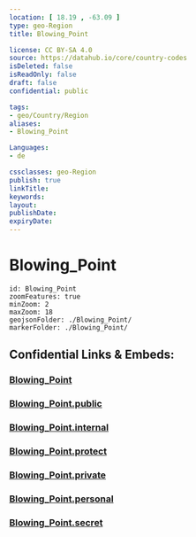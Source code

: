 ```yaml
---
location: [ 18.19 , -63.09 ] 
type: geo-Region
title: Blowing_Point

license: CC BY-SA 4.0
source: https://datahub.io/core/country-codes
isDeleted: false
isReadOnly: false
draft: false
confidential: public

tags:
- geo/Country/Region
aliases:
- Blowing_Point

Languages:
- de

cssclasses: geo-Region
publish: true
linkTitle: 
keywords: 
layout: 
publishDate: 
expiryDate: 
---
```


# Blowing_Point

```leaflet
id: Blowing_Point
zoomFeatures: true 
minZoom: 2 
maxZoom: 18
geojsonFolder: ./Blowing_Point/
markerFolder: ./Blowing_Point/
```


## Confidential Links & Embeds: 

### [Blowing_Point](/_Standards/Earth/Continent/America~Caribbean/Anguilla/Counties~Anguilla/Blowing_Point.md) 

### [Blowing_Point.public](/_public/Earth/Continent/America~Caribbean/Anguilla/Counties~Anguilla/Blowing_Point.public.md) 

### [Blowing_Point.internal](/_internal/Earth/Continent/America~Caribbean/Anguilla/Counties~Anguilla/Blowing_Point.internal.md) 

### [Blowing_Point.protect](/_protect/Earth/Continent/America~Caribbean/Anguilla/Counties~Anguilla/Blowing_Point.protect.md) 

### [Blowing_Point.private](/_private/Earth/Continent/America~Caribbean/Anguilla/Counties~Anguilla/Blowing_Point.private.md) 

### [Blowing_Point.personal](/_personal/Earth/Continent/America~Caribbean/Anguilla/Counties~Anguilla/Blowing_Point.personal.md) 

### [Blowing_Point.secret](/_secret/Earth/Continent/America~Caribbean/Anguilla/Counties~Anguilla/Blowing_Point.secret.md)


